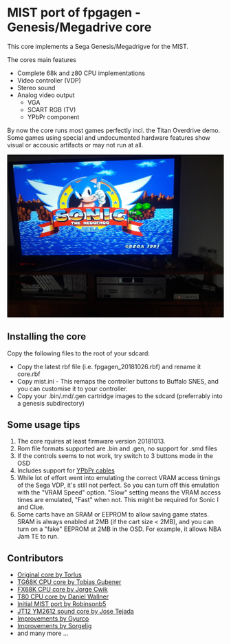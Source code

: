 # MIST port of fpgagen - Genesis/Megadrive core

This core implements a Sega Genesis/Megadrigve for the MIST.

The cores main features
  - Complete 68k and z80 CPU implementations
  - Video controller (VDP)
  - Stereo sound
  - Analog video output
    - VGA
    - SCART RGB (TV)
    - YPbPr component

By now the core runs most games perfectly incl. the Titan Overdrive demo. Some games using
special and undocumented hardware features show visual or accousic artifacts or may not
run at all.

![Sonic on TV](sonic_tv.jpg)

## Installing the core

Copy the following files to the root of your sdcard:
  - Copy the latest rbf file (i.e. fpgagen_20181026.rbf) and rename it core.rbf
  - Copy mist.ini - This remaps the controller buttons to Buffalo SNES, and you can customise
it to your controller.
  - Copy your .bin/.md/.gen cartridge images to the sdcard (preferrably into a genesis subdirectory)

## Some usage tips

  1. The core rquires at least firmware version 20181013.
  2. Rom file formats supported are .bin and .gen, no support for .smd files
  3. If the controls seems to not work, try switch to 3 buttons mode in the OSD
  4. Includes support for [YPbPr cables](https://github.com/mist-devel/mist-board/wiki/YPbPr_Cable)
  5. While lot of effort went into emulating the correct VRAM access timings of the Sega VDP, it's
     still not perfect. So you can turn off this emulation with the "VRAM Speed" option. "Slow" setting
     means the VRAM access times are emulated, "Fast" when not. This might be required for Sonic I and
     Clue.
  6. Some carts have an SRAM or EEPROM to allow saving game states. SRAM is always enabled at 2MB (if
     the cart size < 2MB), and you can turn on a "fake" EEPROM at 2MB in the OSD. For example, it
     allows NBA Jam TE to run.

## Contributors

  - [Original core by Torlus](https://github.com/Torlus/fpgagen)
  - [TG68K CPU core by Tobias Gubener](https://opencores.org/project/tg68)
  - [FX68K CPU core by Jorge Cwik](https://github.com/ijor/fx68k)
  - [T80 CPU core by Daniel Wallner](https://opencores.org/project/t80/overview)
  - [Initial MIST port by Robinsonb5](https://github.com/robinsonb5/fpgagen)
  - [JT12 YM2612 sound core by Jose Tejada](https://github.com/jotego/jt12)
  - [Improvements by Gyurco](https://github.com/gyurco/fpgagen)
  - [Improvements by Sorgelig](https://github.com/MiSTer-devel/Genesis_MiSTer)
  - and many more ...

